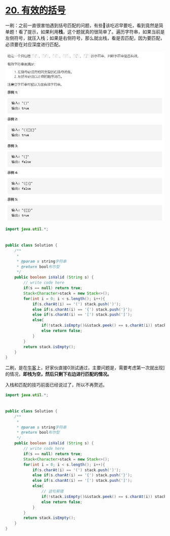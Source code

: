 # [20. 有效的括号](https://leetcode-cn.com/problems/valid-parentheses/)

一刷：之前一直很害怕遇到括号匹配的问题，有些:shit:该吃迟早要吃，看到竟然是简单题！看了提示，如果利用**栈**，这个题就真的很简单了。遍历字符串，如果当前是左侧符号，就压入栈；如果是右侧符号，那么就出栈，看是否匹配，因为要匹配，必须要在对应深度进行匹配。

<img src="pic/image-20201211221651452.png" alt="image-20201211221651452" style="zoom:60%;" />

```java
import java.util.*;


public class Solution {
    /**
     * 
     * @param s string字符串 
     * @return bool布尔型
     */
    public boolean isValid (String s) {
        // write code here
        if(s == null) return true;
        Stack<Character>stack = new Stack<>();
        for(int i = 0; i < s.length(); i++){
            if(s.charAt(i) == '(') stack.push(')');
            else if(s.charAt(i) == '{') stack.push('}');
            else if(s.charAt(i) == '[') stack.push(']');
            else{
                if(!stack.isEmpty()&&stack.peek() == s.charAt(i)) stack.pop();
                else return false;
            }
        }
        return stack.isEmpty();
    }
}
```

二刷，是在[牛客](https://www.nowcoder.com/practice/37548e94a270412c8b9fb85643c8ccc2?tpId=188&tags=&title=&diffculty=0&judgeStatus=0&rp=1&tab=answerKey)上，好家伙直接0测试通过，主要问题是，需要考虑第一次就出现]的情况，**即栈为空，然后只剩下右边进行匹配的情况。**

入栈和匹配的技巧前面已经说过了，所以不再赘述。

```java
import java.util.*;


public class Solution {
    /**
     * 
     * @param s string字符串 
     * @return bool布尔型
     */
    public boolean isValid (String s) {
        // write code here
        if(s == null) return true;
        Stack<Character>stack = new Stack<>();
        for(int i = 0; i < s.length(); i++){
            if(s.charAt(i) == '(') stack.push(')');
            else if(s.charAt(i) == '{') stack.push('}');
            else if(s.charAt(i) == '[') stack.push(']');
            else{
                // 这句易错
                if(!stack.isEmpty()&&stack.peek() == s.charAt(i)) stack.pop();
                else return false;
            }
        }
        return stack.isEmpty();
    }
}
```

